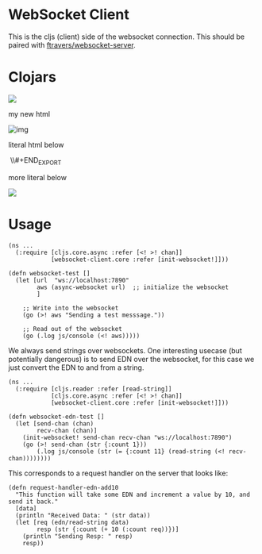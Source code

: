 
# WebSocket Client

This is the cljs (client) side of the websocket connection.  This
should be paired with [ftravers/websocket-server](https://github.com/ftravers/websocket-server).

# Clojars


![](https://clojars.org/fentontravers/websocket-client/latest-version.svg)

my new html



![img](https://clojars.org/fentontravers/websocket-client/latest-version.svg)

literal html below

<img src="<https://camo.githubusercontent.com/ccd2234bd230e37b073f327b5b4f7112d4f73fd6/68747470733a2f2f636c6f6a6172732e6f72672f66656e746f6e747261766572732f776562736f636b65742d636c69656e742f6c61746573742d76657273696f6e2e737667>" alt="" data-canonical-src="![img](//clojars.org/fentontravers/websocket-client/latest-version.svg)" style="max-width:100%;">
\\#+END<sub>EXPORT</sub>

more literal below

<div class="export">
<img
src="![img](//clojars.org/fentontravers/websocket-client/latest-version.svg)">

</div>

# Usage<a id="sec-3" name="sec-3"></a>

    (ns ...
      (:require [cljs.core.async :refer [<! >! chan]]
                [websocket-client.core :refer [init-websocket!]]))
    
    (defn websocket-test []
      (let [url  "ws://localhost:7890"
            aws (async-websocket url)  ;; initialize the websocket
            ]
    
        ;; Write into the websocket
        (go (>! aws "Sending a test messsage."))
    
        ;; Read out of the websocket
        (go (.log js/console (<! aws)))))

We always send strings over websockets.  One interesting usecase (but
potentially dangerous) is to send EDN over the websocket, for this
case we just convert the EDN to and from a string.  

    (ns ... 
      (:require [cljs.reader :refer [read-string]]
                [cljs.core.async :refer [<! >! chan]]
                [websocket-client.core :refer [init-websocket!]]))
    
    (defn websocket-edn-test []
      (let [send-chan (chan)
            recv-chan (chan)]
        (init-websocket! send-chan recv-chan "ws://localhost:7890")
        (go (>! send-chan (str {:count 1}))
            (.log js/console (str (= {:count 11} (read-string (<! recv-chan))))))))

This corresponds to a request handler on the server that looks like:

    (defn request-handler-edn-add10
      "This function will take some EDN and increment a value by 10, and send it back."
      [data]
      (println "Received Data: " (str data))
      (let [req (edn/read-string data)
            resp (str {:count (+ 10 (:count req))})]
        (println "Sending Resp: " resp)
        resp))
